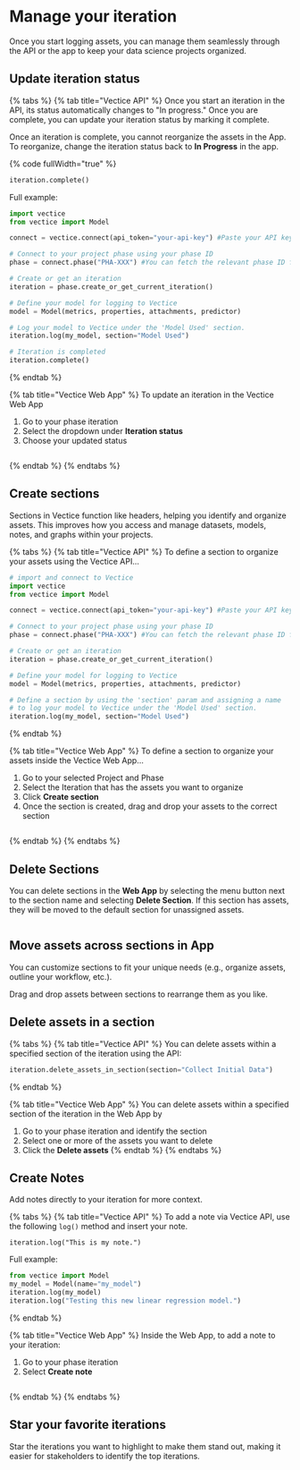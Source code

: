 # Manage your iteration

Once you start logging assets, you can manage them seamlessly through the API or the app to keep your data science projects organized.

## Update iteration status

{% tabs %}
{% tab title="Vectice API" %}
Once you start an iteration in the API, its status automatically changes to "In progress." Once you are complete, you can update your iteration status by marking it complete.&#x20;


Once an iteration is complete, you cannot reorganize the assets in the App. To reorganize, change the iteration status back to **In Progress** in the app.


{% code fullWidth="true" %}
```python
iteration.complete()
```


Full example:

```python
import vectice
from vectice import Model

connect = vectice.connect(api_token="your-api-key") #Paste your API key

# Connect to your project phase using your phase ID
phase = connect.phase("PHA-XXX") #You can fetch the relevant phase ID from your chosen Vectice project in the app.

# Create or get an iteration
iteration = phase.create_or_get_current_iteration()

# Define your model for logging to Vectice
model = Model(metrics, properties, attachments, predictor)

# Log your model to Vectice under the 'Model Used' section.
iteration.log(my_model, section="Model Used")

# Iteration is completed
iteration.complete()
```
{% endtab %}

{% tab title="Vectice Web App" %}
To update an iteration in the Vectice Web App

1. Go to your phase iteration
2. Select the dropdown under **Iteration status**
3. Choose your updated status

<figure><img src="../.gitbook/assets/iter-status.png" alt=""><figcaption></figcaption></figure>
{% endtab %}
{% endtabs %}

## Create sections

Sections in Vectice function like headers, helping you identify and organize assets. This improves how you access and manage datasets, models, notes, and graphs within your projects.

{% tabs %}
{% tab title="Vectice API" %}
To define a section to organize your assets using the Vectice API...

```python
# import and connect to Vectice
import vectice
from vectice import Model

connect = vectice.connect(api_token="your-api-key") #Paste your API key

# Connect to your project phase using your phase ID
phase = connect.phase("PHA-XXX") #You can fetch the relevant phase ID from your chosen Vectice project in the app.

# Create or get an iteration
iteration = phase.create_or_get_current_iteration()

# Define your model for logging to Vectice
model = Model(metrics, properties, attachments, predictor)

# Define a section by using the 'section' param and assigning a name
# to log your model to Vectice under the 'Model Used' section.
iteration.log(my_model, section="Model Used")
```
{% endtab %}

{% tab title="Vectice Web App" %}
To define a section to organize your assets inside the Vectice Web App...

1. Go to your selected Project and Phase
2. Select the Iteration that has the assets you want to organize
3. Click **Create section**&#x20;
4. Once the section is created, drag and drop your assets to the correct section

<figure><img src="../.gitbook/assets/image (13).png" alt=""><figcaption></figcaption></figure>
{% endtab %}
{% endtabs %}

## Delete Sections

You can delete sections in the **Web App** by selecting the menu button next to the section name and selecting **Delete Section**. If this section has assets, they will be moved to the default section for unassigned assets.

<figure><img src="../.gitbook/assets/image (14).png" alt=""><figcaption></figcaption></figure>

## Move assets across sections in App


You can customize sections to fit your unique needs (e.g., organize assets, outline your workflow, etc.).


Drag and drop assets between sections to rearrange them as you like.

## Delete assets in a section

{% tabs %}
{% tab title="Vectice API" %}
You can delete assets within a specified section of the iteration using the API:

```python
iteration.delete_assets_in_section(section="Collect Initial Data")
```
{% endtab %}

{% tab title="Vectice Web App" %}
You can delete assets within a specified section of the iteration in the Web App by

1. Go to your phase iteration and identify the section
2. Select one or more of the assets you want to delete
3. Click the **Delete assets**&#x20;
{% endtab %}
{% endtabs %}

## Create Notes&#x20;

Add notes directly to your iteration for more context.

{% tabs %}
{% tab title="Vectice API" %}
To add a note via Vectice API, use the following `log()` method and insert your note.

`iteration.log("This is my note.")`

Full example:

```python
from vectice import Model
my_model = Model(name="my_model")
iteration.log(my_model)
iteration.log("Testing this new linear regression model.")
```
{% endtab %}

{% tab title="Vectice Web App" %}
Inside the Web App, to add a note to your iteration:

1. Go to your phase iteration
2. Select **Create note**

<figure><img src="../.gitbook/assets/create note.png" alt=""><figcaption></figcaption></figure>
{% endtab %}
{% endtabs %}

## Star your favorite iterations

Star the iterations you want to highlight to make them stand out, making it easier for stakeholders to identify the top iterations.

<figure><img src="../.gitbook/assets/star-iteration.png" alt=""><figcaption></figcaption></figure>

<figure><img src="../.gitbook/assets/star-2.png" alt=""><figcaption></figcaption></figure>

